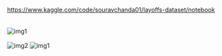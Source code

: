 https://www.kaggle.com/code/souravchanda01/layoffs-dataset/notebook
<br><br><br>
<object data="https://user-images.githubusercontent.com/60698874/230128482-5a7728ac-a1d5-421a-af48-f47e5fac64bc.svg" width="300" height="300"> </object>
![img1](https://user-images.githubusercontent.com/60698874/230114096-18080ee6-a1bf-49b3-ad40-4a2f54b99a2c.svg)
<br><br>
![img2](https://user-images.githubusercontent.com/60698874/230114166-24fedbc6-42ae-4a24-9524-e503753cdf12.svg)
![img1](https://user-images.githubusercontent.com/60698874/230128482-5a7728ac-a1d5-421a-af48-f47e5fac64bc.svg)

